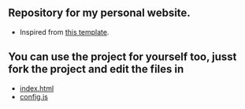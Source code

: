 ## Repository for my personal website.
- Inspired from [this template](https://github.com/hashirshoaeb/home).

## You can use the project for yourself too, jusst fork the project and edit the files in 
- [index.html](https://github.com/noneedofit/mysite/blob/main/build/index.html)
- [config.js](https://github.com/noneedofit/mysite/blob/main/src/config/config.js)

